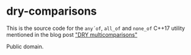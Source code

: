 # dry-comparisons

This is the source code for the `any´of`, `all_of` and `none_of` C++17 utility mentioned in the blog post
["DRY multicomparisons"](http://playfulprogramming.blogspot.com/2018/07/dry-multicomparisons.html)

Public domain.
